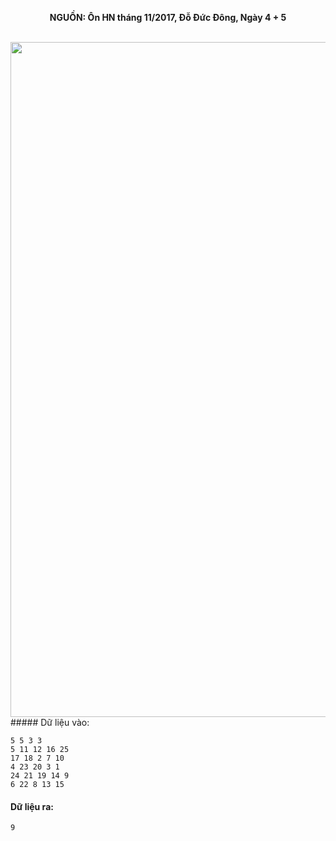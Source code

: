**<center>NGUỒN: Ôn HN tháng 11/2017, Đỗ Đức Đông, Ngày 4 + 5</center>**
<br>

<img src="/images/problems/1034/median.svg" width=1080px>##### Dữ liệu vào:
```
5 5 3 3
5 11 12 16 25
17 18 2 7 10
4 23 20 3 1
24 21 19 14 9
6 22 8 13 15
```

#### Dữ liệu ra:
```
9
```